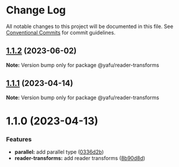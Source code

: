 # Change Log

All notable changes to this project will be documented in this file.
See [Conventional Commits](https://conventionalcommits.org) for commit guidelines.

## [1.1.2](https://github.com/TheLudd/yafu-mono/compare/@yafu/reader-transforms@1.1.1...@yafu/reader-transforms@1.1.2) (2023-06-02)

**Note:** Version bump only for package @yafu/reader-transforms

## [1.1.1](https://github.com/TheLudd/yafu-mono/compare/@yafu/reader-transforms@1.1.0...@yafu/reader-transforms@1.1.1) (2023-04-14)

**Note:** Version bump only for package @yafu/reader-transforms

# 1.1.0 (2023-04-13)

### Features

- **parallel:** add parallel type ([0336d2b](https://github.com/TheLudd/yafu-mono/commit/0336d2b6ad60a6c2948d88b8efdf412da3d3ee0f))
- **reader-transforms:** add reader transforms ([8b90d8d](https://github.com/TheLudd/yafu-mono/commit/8b90d8df4be6dd2832e1c623b5b89013ad7f6564))
